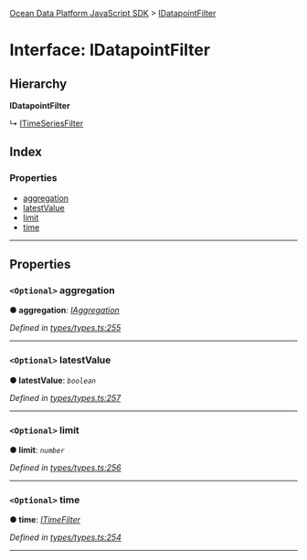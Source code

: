 [Ocean Data Platform JavaScript SDK](../README.md) > [IDatapointFilter](../interfaces/idatapointfilter.md)

# Interface: IDatapointFilter

## Hierarchy

**IDatapointFilter**

↳  [ITimeSeriesFilter](itimeseriesfilter.md)

## Index

### Properties

* [aggregation](idatapointfilter.md#aggregation)
* [latestValue](idatapointfilter.md#latestvalue)
* [limit](idatapointfilter.md#limit)
* [time](idatapointfilter.md#time)

---

## Properties

<a id="aggregation"></a>

### `<Optional>` aggregation

**● aggregation**: *[IAggregation](iaggregation.md)*

*Defined in [types/types.ts:255](https://github.com/C4IROcean/ODP-sdk-js/blob/cbd469b/source/types/types.ts#L255)*

___
<a id="latestvalue"></a>

### `<Optional>` latestValue

**● latestValue**: *`boolean`*

*Defined in [types/types.ts:257](https://github.com/C4IROcean/ODP-sdk-js/blob/cbd469b/source/types/types.ts#L257)*

___
<a id="limit"></a>

### `<Optional>` limit

**● limit**: *`number`*

*Defined in [types/types.ts:256](https://github.com/C4IROcean/ODP-sdk-js/blob/cbd469b/source/types/types.ts#L256)*

___
<a id="time"></a>

### `<Optional>` time

**● time**: *[ITimeFilter](itimefilter.md)*

*Defined in [types/types.ts:254](https://github.com/C4IROcean/ODP-sdk-js/blob/cbd469b/source/types/types.ts#L254)*

___

